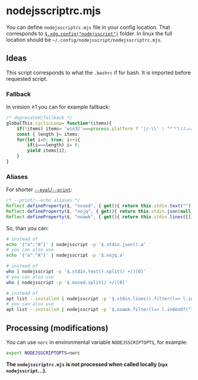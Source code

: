 # nodejsscriptrc.mjs
You can define `nodejsscriptrc.mjs` file in your config location.
That corresponds to [`$.xdg.config("nodejsscript")`](../docs/modules/xdg_.xdg.md#config) folder.
In linux the full location should be `~/.config/nodejsscript/nodejsscriptrc.mjs`.

## Ideas
This script corresponds to what the `.bashrc` if for bash. It is imported before
requested script.

### Fallback
In vresion ≥1 you can for example fallback:

```js
/* deprecated/fallback */
globalThis.cyclicLoop= function*(items){
	if(!items) items= 'win32'===process.platform ? '|/-\\' : "⠋⠙⠹⠸⠼⠴⠦⠧⠇⠏";
	const { length }= items;
	for(let i=0; true; i++){
		if(i===length) i= 0;
		yield items[i];
	}
}
```

### Aliases
For shorter [`--eval`/`--print`](./eval_print.md#aliases):
```js
/* --print/--echo aliases */
Reflect.defineProperty($, "nosed", { get(){ return this.stdin.text(""); }, });
Reflect.defineProperty($, "nojq", { get(){ return this.stdin.json(null); }, });
Reflect.defineProperty($, "noawk", { get(){ return this.stdin.lines([]); }, });
```

So, than you can:
```bash
# instead of
echo '{"a":"A"}' | nodejsscript -p '$.stdin.json().a'
# you can also use
echo '{"a":"A"}' | nodejsscript -p '$.nojq.a'
```
```bash
# instead of
who | nodejsscript -p '$.stdin.text().split(/ +/)[0]'
# you can also use
who | nodejsscript -p '$.nosed.split(/ +/)[0]'
```
```bash
# instead of
apt list --installed | nodejsscript -p '$.stdin.lines().filter(l=> l.indexOf("libreoffice")!==-1).length'
# you can also use
apt list --installed | nodejsscript -p '$.noawk.filter(l=> l.indexOf("libreoffice")!==-1).length'
```

## Processing (modifications)
You can use `norc` in environmental variable `NODEJSSCRIPTOPTS`, for example:
```bash
export NODEJSSCRIPTOPTS=norc
```
**The `nodejsscriptrc.mjs` is not processed when called locally (`npx nodejsscript`…).**
